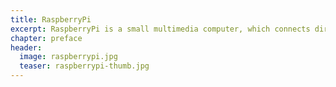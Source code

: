 ```yaml
---
title: RaspberryPi
excerpt: RaspberryPi is a small multimedia computer, which connects directly to a TV and keyboard supplied by the user, just like the first home computers that inspired a generation to become computer programmers.
chapter: preface
header:
  image: raspberrypi.jpg
  teaser: raspberrypi-thumb.jpg
---
```

